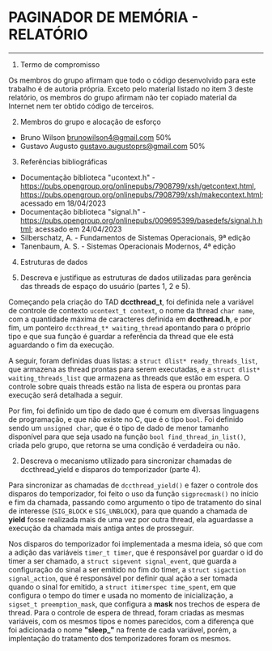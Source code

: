 # PAGINADOR DE MEMÓRIA - RELATÓRIO
___

1. Termo de compromisso

Os membros do grupo afirmam que todo o código desenvolvido para este
trabalho é de autoria própria.  Exceto pelo material listado no item
3 deste relatório, os membros do grupo afirmam não ter copiado
material da Internet nem ter obtido código de terceiros.

2. Membros do grupo e alocação de esforço

  * Bruno Wilson <brunowilson4@gmail.com> 50%
  * Gustavo Augusto <gustavo.augustoprs@gmail.com> 50%

3. Referências bibliográficas

  - Documentação biblioteca "ucontext.h" - <https://pubs.opengroup.org/onlinepubs/7908799/xsh/getcontext.html>, <https://pubs.opengroup.org/onlinepubs/7908799/xsh/makecontext.html>; acessado em 18/04/2023
  - Documentação biblioteca "signal.h" - <https://pubs.opengroup.org/onlinepubs/009695399/basedefs/signal.h.html>; acessado em 24/04/2023
  - Silberschatz, A. - Fundamentos de Sistemas Operacionais, 9ª edição
  - Tanenbaum, A. S. - Sistemas Operacionais Modernos, 4ª edição

4. Estruturas de dados

  1. Descreva e justifique as estruturas de dados utilizadas para gerência das threads de espaço do usuário (partes 1, 2 e 5).

  Começando pela criação do TAD **dccthread_t**, foi definida nele a variável de controle de contexto `ucontext_t context`, o nome da thread `char name`, com a quantidade máxima de caracteres definida em **dccthread.h**, e por fim, um ponteiro `dccthread_t* waiting_thread` apontando para o próprio tipo e que sua função é guardar a referência da thread que ele está aguardando o fim da execução.

  A seguir, foram definidas duas listas: a `struct dlist* ready_threads_list`, que armazena as thread prontas para serem executadas, e a `struct dlist* waiting_threads_list` que armazena as threads que estão em espera. O controle sobre quais threads estão na lista de espera ou prontas para execução será detalhada a seguir.

  Por fim, foi definido um tipo de dado que é comum em diversas linguagens de programação, e que não existe no C, que é o tipo `bool`. Foi definido sendo um `unsigned char`, que é o tipo de dado de menor tamanho disponível para que seja usado na função `bool find_thread_in_list()`, criada pelo grupo, que retorna se uma condição é verdadeira ou não.
  
  2. Descreva o mecanismo utilizado para sincronizar chamadas de dccthread_yield e disparos do temporizador (parte 4).

  Para sincronizar as chamadas de `dccthread_yield()` e fazer o controle dos disparos do temporizador, foi feito o uso da função `sigprocmask()` no início e fim da chamada, passando como argumento o tipo de tratamento do sinal de interesse (`SIG_BLOCK` e `SIG_UNBLOCK`), para que quando a chamada de **yield** fosse realizada mais de uma vez por outra thread, ela aguardasse a execução da chamada mais antiga antes de prosseguir. 
  
  Nos disparos do temporizador foi implementada a mesma ideia, só que com a adição das variáveis `timer_t timer`, que é responsável por guardar o id do timer a ser chamado, a `struct sigevent signal_event`, que guarda a configuração do sinal a ser emitido no fim do timer, a `struct sigaction signal_action`, que é responsável por definir qual ação a ser tomada quando o sinal for emitido, a `struct itimerspec time_spent`, em que configura o tempo do timer e usada no momento de inicialização, a `sigset_t preemption_mask`, que configura a **mask** nos trechos de espera de thread. Para o controle de espera de thread, foram criadas as mesmas variáveis, com os mesmos tipos e nomes parecidos, com a diferença que foi adicionada o nome **"sleep_"** na frente de cada variável, porém, a implentação do tratamento dos temporizadores foram os mesmos.
  